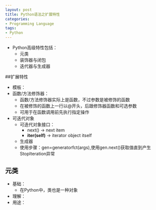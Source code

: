 ```yaml
---
layout: post
title: Python语法之扩展特性
categories:
- Programming Language
tags:
- Python
---
```


- Python高级特性包括：
	- 元类
	- 装饰器与闭包
	- 迭代器与生成器

##扩展特性
- 模板：
- 函数/方法修饰器：
	- 函数/方法修饰器实际上是函数，不过参数是被修饰的函数
	- 在被修饰的函数上一行以@开头，后跟修饰器函数和可选参数
	- 可用于在函数调用前先执行指定操作
- 可迭代对象
	- 可迭代对象接口：
		- next() -> next item
		- __iter(self)__ -> iterator object itself
	- 生成器
	- 使用步骤：gen=generatorfct(args),使用gen.next()获取值直到产生StopIteration异常

## 元类
- 基础：
	- 在Python中，类也是一种对象
- 理解：
- 用途：